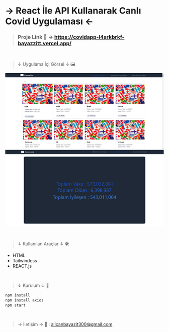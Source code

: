 # → React İle API Kullanarak Canlı Covid Uygulaması ←

> ### Proje Link 📎 → https://covidapp-l4srkbrkf-bayazzitt.vercel.app/

<br>

>↓ Uygulama İçi Görsel ↓ 🖼

![Görsel](src/img/pic1.png)
![Görsel](src/img/pic2.png)

<br>

>↓ Kullanılan Araçlar ↓ 🛠

* HTML
* Tailwindcss
* REACT.js

<br>

>↓ Kurulum ↓ 🧱

```
npm install
npm install axios
npm start
```

<br>

> → İletişim →  📩 :
> alicanbayazit300@gmail.com
